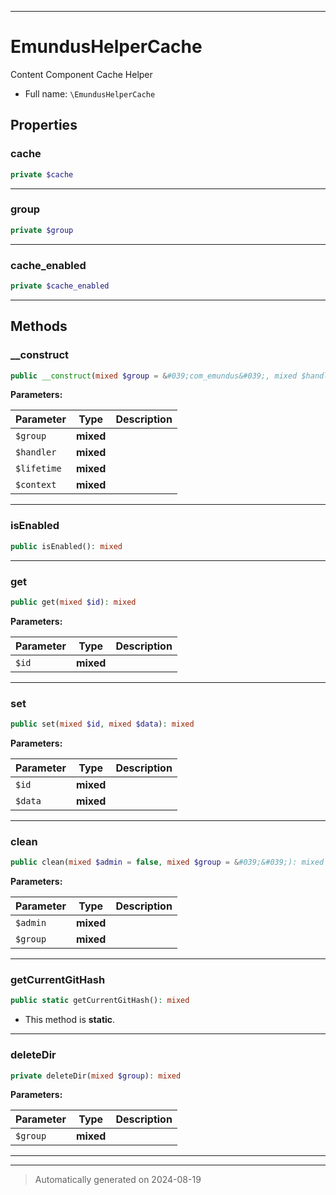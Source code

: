 ***

# EmundusHelperCache

Content Component Cache Helper



* Full name: `\EmundusHelperCache`



## Properties


### cache



```php
private $cache
```






***

### group



```php
private $group
```






***

### cache_enabled



```php
private $cache_enabled
```






***

## Methods


### __construct



```php
public __construct(mixed $group = &#039;com_emundus&#039;, mixed $handler = &#039;&#039;, mixed $lifetime = &#039;&#039;, mixed $context = &#039;component&#039;): mixed
```








**Parameters:**

| Parameter | Type | Description |
|-----------|------|-------------|
| `$group` | **mixed** |  |
| `$handler` | **mixed** |  |
| `$lifetime` | **mixed** |  |
| `$context` | **mixed** |  |





***

### isEnabled



```php
public isEnabled(): mixed
```












***

### get



```php
public get(mixed $id): mixed
```








**Parameters:**

| Parameter | Type | Description |
|-----------|------|-------------|
| `$id` | **mixed** |  |





***

### set



```php
public set(mixed $id, mixed $data): mixed
```








**Parameters:**

| Parameter | Type | Description |
|-----------|------|-------------|
| `$id` | **mixed** |  |
| `$data` | **mixed** |  |





***

### clean



```php
public clean(mixed $admin = false, mixed $group = &#039;&#039;): mixed
```








**Parameters:**

| Parameter | Type | Description |
|-----------|------|-------------|
| `$admin` | **mixed** |  |
| `$group` | **mixed** |  |





***

### getCurrentGitHash



```php
public static getCurrentGitHash(): mixed
```



* This method is **static**.








***

### deleteDir



```php
private deleteDir(mixed $group): mixed
```








**Parameters:**

| Parameter | Type | Description |
|-----------|------|-------------|
| `$group` | **mixed** |  |





***


***
> Automatically generated on 2024-08-19
